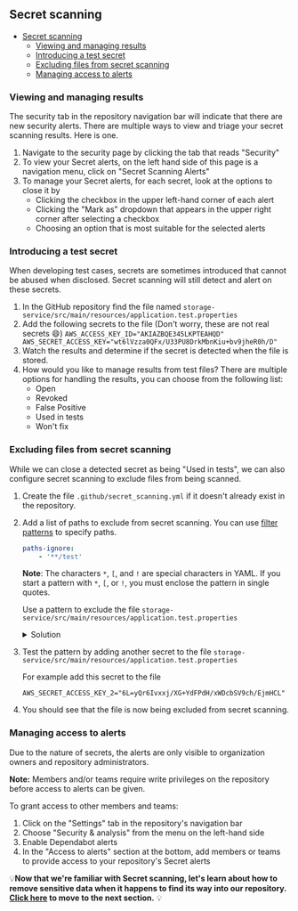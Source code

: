 ## Secret scanning

- [Secret scanning](#secret-scanning)
  - [Viewing and managing results](#viewing-and-managing-results)
  - [Introducing a test secret](#introducing-a-test-secret)
  - [Excluding files from secret scanning](#excluding-files-from-secret-scanning)
  - [Managing access to alerts](#managing-access-to-alerts)


### Viewing and managing results
The security tab in the repository navigation bar will indicate that there are new security alerts.  There are multiple ways to view and triage your secret scanning results. Here is one.

1. Navigate to the security page by clicking the tab that reads "Security"
2. To view your Secret alerts, on the left hand side of this page is a navigation menu, click on "Secret Scanning Alerts"
4. To manage your Secret alerts, for each secret, look at the options to close it by 
    - Clicking the checkbox in the upper left-hand corner of each alert 
    - Clicking the "Mark as" dropdown that appears in the upper right corner after selecting a checkbox
    - Choosing an option that is most suitable for the selected alerts

### Introducing a test secret
When developing test cases, secrets are sometimes introduced that cannot be abused when disclosed. Secret scanning will still detect and alert on these secrets.

1. In the GitHub repository find the file named `storage-service/src/main/resources/application.test.properties`
2. Add the following secrets to the file (Don't worry, these are not real secrets :smile:)
        ```
        AWS_ACCESS_KEY_ID="AKIAZBQE345LKPTEAHQD"
        AWS_SECRET_ACCESS_KEY="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"
        ```
3. Watch the results and determine if the secret is detected when the file is stored.
4. How would you like to manage results from test files? There are multiple options for handling the results, you can choose from the following list: 
    - Open
    - Revoked
    - False Positive
    - Used in tests
    - Won't fix

### Excluding files from secret scanning
While we can close a detected secret as being "Used in tests", we can also configure secret scanning to exclude files from being scanned.

1. Create the file `.github/secret_scanning.yml` if it doesn't already exist in the repository.
2. Add a list of paths to exclude from secret scanning. You can use [filter patterns](https://docs.github.com/en/free-pro-team@latest/actions/reference/workflow-syntax-for-github-actions#filter-pattern-cheat-sheet) to specify paths.
    ```yaml
    paths-ignore:
        - '**/test'
    ```
    **Note**: The characters `*`, `[`, and `!` are special characters in YAML. If you start a pattern with `*`, `[`, or `!`, you must enclose the pattern in single quotes.

    Use a pattern to exclude the file `storage-service/src/main/resources/application.test.properties`

    <details>
    <summary>Solution</summary>
    A possible solution is:

    ```yaml
    paths-ignore:
        - '**/test/**'
        - '**/application.test.properties'
    ```
    </details>

3. Test the pattern by adding another secret to the file `storage-service/src/main/resources/application.test.properties`

    For example add this secret to the file
    ```
    AWS_SECRET_ACCESS_KEY_2="6L=yQr6Ivxxj/XG+YdFPdH/xWDcbSV9ch/EjmHCL"
    ```
4. You should see that the file is now being excluded from secret scanning.

### Managing access to alerts
Due to the nature of secrets, the alerts are only visible to organization owners and repository administrators.

**Note:** Members and/or teams require write privileges on the repository before access to alerts can be given.

To grant access to other members and teams:
  1. Click on the "Settings" tab in the repository's navigation bar
  2. Choose "Security & analysis" from the menu on the left-hand side
  3. Enable Dependabot alerts
  4. In the "Access to alerts" section at the bottom, add members or teams to provide access to your repository's Secret alerts

💡**Now that we're familiar with Secret scanning, let's learn about how to remove sensitive data when it happens to find its way into our repository. [Click here](remove-sensitive-data.md) to move to the next section.** 💡

